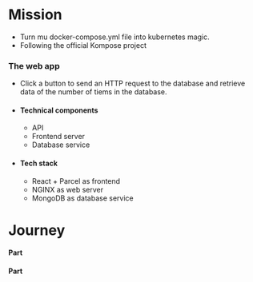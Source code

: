 # Mission

- Turn mu docker-compose.yml file into kubernetes magic.
- Following the official Kompose project

### The web app
- Click a button to send an HTTP request to the database and retrieve data of the number of tiems in the database.

- #### Technical components
  - API
  - Frontend server
  - Database service

- #### Tech stack
  - React + Parcel as frontend
  - NGINX as web server
  - MongoDB as database service

# Journey

#### Part
#### Part 


